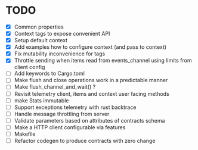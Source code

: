 # TODO
- [x] Common properties
- [x] Context tags to expose convenient API
- [x] Setup default context
- [x] Add examples how to configure context (and pass to context)
- [x] Fix mutability inconvenience for tags
- [x] Throttle sending when items read from events_channel using limits from client config
- [ ] Add keywords to Cargo.toml
- [ ] Make flush and close operations work in a predictable manner
- [ ] Make flush_channel_and_wait() ?
- [ ] Revisit telemetry client, items and context user facing methods 
- [ ] make Stats immutable
- [ ] Support exceptions telemetry with rust backtrace
- [ ] Handle message throttling from server
- [ ] Validate parameters based on attributes of contracts schema
- [ ] Make a HTTP client configurable via features
- [ ] Makefile
- [ ] Refactor codegen to produce contracts with zero change
